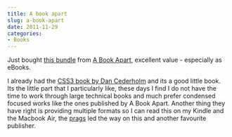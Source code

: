```yaml
---
title: A book apart
slug: a-book-apart
date: 2011-11-29
categories: 
- Books
---
```

Just bought [this bundle][abookapart] from [A Book Apart][abookapart 2], excellent value - especially as eBooks.  

I already had the [CSS3 book by Dan Cederholm][abookapart 3] and its a good little book. Its the little part that I particularly like, these days I find I do not have the time to work through large technical books and much prefer condensed focused works like the ones published by A Book Apart. Another thing they have right is providing multiple formats so I can read this on my Kindle and the Macbook Air, the [prags][amazon] led the way on this and another favourite publisher.

[abookapart]: http://www.abookapart.com/products/2011-holiday-bundle
[abookapart 2]: http://www.abookapart.com/
[abookapart 3]: http://www.abookapart.com/products/css3-for-web-designers
[amazon]: http://www.amazon.com/The-Pragmatic-Programmer-Journeyman-Master/dp/020161622X/ref=sr_1_1?sr=8-1&ie=UTF8&keywords=pragmattic%2Bprogrammer&tag=slowlane-20&qid=1413885665